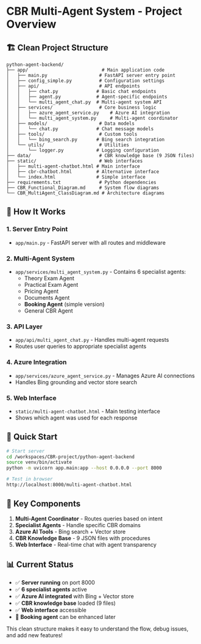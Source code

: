 # CBR Multi-Agent System - Project Overview

## 🏗️ Clean Project Structure

```
python-agent-backend/
├── app/                           # Main application code
│   ├── main.py                   # FastAPI server entry point
│   ├── config_simple.py          # Configuration settings
│   ├── api/                      # API endpoints
│   │   ├── chat.py              # Basic chat endpoints  
│   │   ├── agent.py             # Agent-specific endpoints
│   │   └── multi_agent_chat.py  # Multi-agent system API
│   ├── services/                 # Core business logic
│   │   ├── azure_agent_service.py    # Azure AI integration
│   │   └── multi_agent_system.py     # Multi-agent coordinator
│   ├── models/                   # Data models
│   │   └── chat.py              # Chat message models
│   ├── tools/                    # Custom tools
│   │   └── bing_search.py       # Bing search integration
│   └── utils/                    # Utilities
│       └── logger.py            # Logging configuration
├── data/                         # CBR knowledge base (9 JSON files)
├── static/                       # Web interfaces
│   ├── multi-agent-chatbot.html # Main interface
│   ├── cbr-chatbot.html         # Alternative interface  
│   └── index.html               # Simple interface
├── requirements.txt              # Python dependencies
├── CBR_Functional_Diagram.md     # System flow diagrams
└── CBR_MultiAgent_ClassDiagram.md # Architecture diagrams
```

## 🎯 How It Works

### 1. **Server Entry Point**
- `app/main.py` - FastAPI server with all routes and middleware

### 2. **Multi-Agent System**
- `app/services/multi_agent_system.py` - Contains 6 specialist agents:
  - Theory Exam Agent
  - Practical Exam Agent  
  - Pricing Agent
  - Documents Agent
  - **Booking Agent** (simple version)
  - General CBR Agent

### 3. **API Layer**
- `app/api/multi_agent_chat.py` - Handles multi-agent requests
- Routes user queries to appropriate specialist agents

### 4. **Azure Integration**
- `app/services/azure_agent_service.py` - Manages Azure AI connections
- Handles Bing grounding and vector store search

### 5. **Web Interface**
- `static/multi-agent-chatbot.html` - Main testing interface
- Shows which agent was used for each response

## 🚀 Quick Start

```bash
# Start server
cd /workspaces/CBR-project/python-agent-backend
source venv/bin/activate
python -m uvicorn app.main:app --host 0.0.0.0 --port 8000

# Test in browser
http://localhost:8000/multi-agent-chatbot.html
```

## 🔧 Key Components

1. **Multi-Agent Coordinator** - Routes queries based on intent
2. **Specialist Agents** - Handle specific CBR domains
3. **Azure AI Tools** - Bing search + Vector store
4. **CBR Knowledge Base** - 9 JSON files with procedures
5. **Web Interface** - Real-time chat with agent transparency

## 📊 Current Status

- ✅ **Server running** on port 8000
- ✅ **6 specialist agents** active
- ✅ **Azure AI integrated** with Bing + Vector store  
- ✅ **CBR knowledge base** loaded (9 files)
- ✅ **Web interface** accessible
- 🔄 **Booking agent** can be enhanced later

This clean structure makes it easy to understand the flow, debug issues, and add new features!